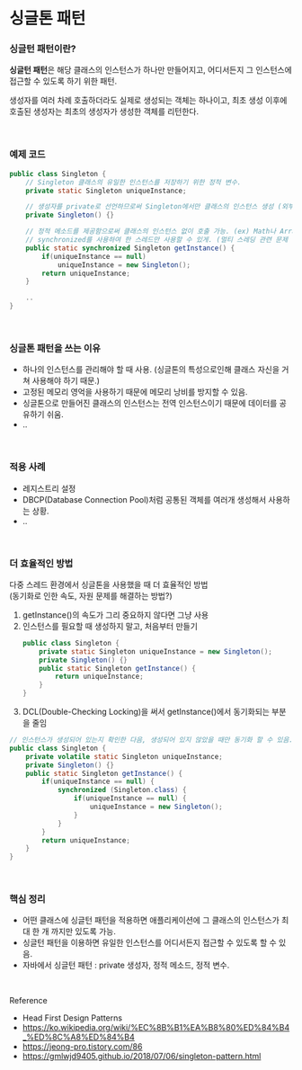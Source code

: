 싱글톤 패턴
===

### 싱글턴 패턴이란?

**싱글턴 패턴**은 해당 클래스의 인스턴스가 하나만 만들어지고, 어디서든지 그 인스턴스에 접근할 수 있도록 하기 위한 패턴.

생성자를 여러 차례 호출하더라도 실제로 생성되는 객체는 하나이고, 최초 생성 이후에 호출된 생성자는 최초의 생성자가 생성한 객체를 리턴한다.

<br>

### 예제 코드

~~~java
public class Singleton {
    // Singleton 클래스의 유일한 인스턴스를 저장하기 위한 정적 변수.
    private static Singleton uniqueInstance;

    // 생성자를 private로 선언하므로써 Singleton에서만 클래스의 인스턴스 생성 (외부에서 사용할 수 없음.)
    private Singleton() {}

    // 정적 메소드를 제공함으로써 클래스의 인스턴스 없이 호출 가능. (ex) Math나 Arrays)
    // synchronized를 사용하여 한 스레드만 사용할 수 있게. (멀티 스레딩 관련 문제 해결.)
    public static synchronized Singleton getInstance() {
        if(uniqueInstance == null)
            uniqueInstance = new Singleton();
        return uniqueInstance;
    }

    ..
}
~~~

<br>

### 싱글톤 패턴을 쓰는 이유

- 하나의 인스턴스를 관리해야 할 때 사용. (싱글톤의 특성으로인해 클래스 자신을 거쳐 사용해야 하기 때문.)
- 고정된 메모리 영억을 사용하기 때문에 메모리 낭비를 방지할 수 있음.
- 싱글톤으로 만들어진 클래스의 인스턴스는 전역 인스턴스이기 때문에 데이터를 공유하기 쉬움.
- ..

<br>

### 적용 사례

- 레지스트리 설정
- DBCP(Database Connection Pool)처럼 공통된 객체를 여러개 생성해서 사용하는 상황.
- ..

<br>

### 더 효율적인 방법

다중 스레드 환경에서 싱글톤을 사용했을 때 더 효율적인 방법 <br>
(동기화로 인한 속도, 자원 문제를 해결하는 방법?)

1. getInstance()의 속도가 그리 중요하지 않다면 그냥 사용
2. 인스턴스를 필요할 때 생성하지 말고, 처음부터 만들기 <br>
    ~~~java
    public class Singleton {
        private static Singleton uniqueInstance = new Singleton();
        private Singleton() {}
        public static Singleton getInstance() {
            return uniqueInstance;
        }
    }
    ~~~
3. DCL(Double-Checking Locking)을 써서 getInstance()에서 동기화되는 부분을 줄임
  ~~~java
  // 인스턴스가 생성되어 있는지 확인한 다음, 생성되어 있지 않았을 때만 동기화 할 수 있음.
  public class Singleton {
      private volatile static Singleton uniqueInstance;
      private Singleton() {}
      public static Singleton getInstance() {
          if(uniqueInstance == null) {
              synchronized (Singleton.class) {
                  if(uniqueInstance == null) {
                      uniqueInstance = new Singleton();
                  }
              }
          }
          return uniqueInstance;
      }
  }
  ~~~

<br>

### 핵심 정리

- 어떤 클래스에 싱글턴 패턴을 적용하면 애플리케이션에 그 클래스의 인스턴스가 최대 한 개 까지만 있도록 가능.
- 싱글턴 패턴을 이용하면 유일한 인스턴스를 어디서든지 접근할 수 있도록 할 수 있음.
- 자바에서 싱글턴 패턴 : private 생성자, 정적 메소드, 정적 변수.

<br>


Reference
- Head First Design Patterns
- https://ko.wikipedia.org/wiki/%EC%8B%B1%EA%B8%80%ED%84%B4_%ED%8C%A8%ED%84%B4
- https://jeong-pro.tistory.com/86
- https://gmlwjd9405.github.io/2018/07/06/singleton-pattern.html